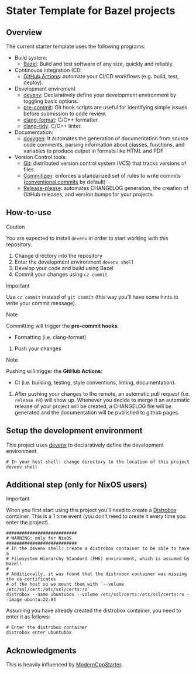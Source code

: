# Stater Template for Bazel projects

## Overview

The current starter template uses the following programs:

- Build system:
    - [Bazel](https://bazel.build/): Build and test software of any size, quickly and reliably.
- Continouos integration (CI):
    - [GitHub Actions](https://github.com/features/actions): automate your CI/CD workflows (e.g. build, test, deploy).
- Development enviroment
    - [devenv](https://devenv.sh/): Declaratively define your development environment by toggling basic options.
    - [pre-commit](https://devenv.sh/git-hooks/): Git hook scripts are useful for identifying simple issues before submission to code review.
    - [clang-format](https://clang.llvm.org/docs/ClangFormat.html): C/C++ formatter.
    - [clang-tidy](https://clang.llvm.org/extra/clang-tidy/): C/C++ linter.
- Documentation:
    - [doxygen](https://www.doxygen.nl/): It automates the generation of documentation from source code comments, parsing information about classes, functions, and variables to produce output in formats like HTML and PDF
- Version Control tools:
    - [Git](https://git-scm.com/): distributed version control system (VCS) that tracks versions of files.
    - [Commitizen](https://commitizen-tools.github.io/commitizen/): enforces a standarized set of rules to write commits ([conventional commits](https://www.conventionalcommits.org/) by default)
    - [Release-please](https://github.com/googleapis/release-please): automates CHANGELOG generation, the creation of GitHub releases, and version bumps for your projects.

## How-to-use

> [!CAUTION]
> You are expected to install `devenv` in order to start working with this repository.

1. Change directory into the repository
1. Enter the development environment `devenv shell`
1. Develop your code and build using Bazel
1. Commit your changes using `cz commit`
> [!IMPORTANT]
> Use `cz commit` instead of `git commit` (this way you'll have some hints to write your commit message).

> [!NOTE]
> Committing will trigger the **pre-commit hooks**:
> - Formatting (i.e. clang-format)

1. Push your changes
> [!NOTE]
> Pushing will trigger the **GitHub Actions**:
> - CI (i.e. building, testing, style conventions, linting, documentation).

1. After pushing your changes to the remote, an automatic pull request (i.e. `release PR`) will show up.
Whenever you decide to merge it an automatic release of your project will be created, a CHANGELOG file
will be generated and the documentation will be published to github pages.

## Setup the development environment

This project uses [devenv](https://devenv.sh/) to declaratively define the development environment.

```shell
# In your host shell: change directory to the location of this project
devenv shell
```

## Additional step (only for NixOS users)

> [!Important]
> When you first start using this project you'll need to create a [Distrobox](https://distrobox.it/)
> container. This is a 1 time event (you don't need to create it every time you enter the project).
>
> ```shell
> ###########################
> # WARNING: only for NixOS
> ###########################
> # In the devenv shell: create a distrobox container to be able to have a
> # Filesystem Hierarchy Standard (FHS) environment, which is assumed by Bazel!
> #
> # Additionally, it was found that the distrobox container was missing the ca-certificates
> # of the host so we mount them with `--volume /etc/ssl/cert:/etc/ssl/certs:ro`
> distrobox --name ubuntubox --volume /etc/ssl/certs:/etc/ssl/certs:ro --image ubuntu:22.04
> ```

Assuming you have already created the distrobox container, you need to enter it as follows:

```shell
# Enter the distrobox container
distrobox enter ubuntubox
```

## Acknowledgments

This is heavily influenced by [ModernCppStarter](https://github.com/TheLartians/ModernCppStarter.git).
